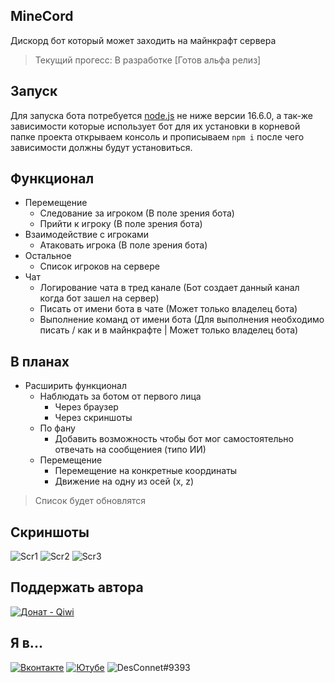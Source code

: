 ## MineCord
Дискорд бот который может заходить на майнкрафт сервера
> Текущий прогесс: В разработке [Готов альфа релиз]

## Запуск
Для запуска бота потребуется [node.js](https://nodejs.org/en/download/) не ниже версии 16.6.0, а так-же зависимости которые использует бот для их установки в корневой папке проекта открываем консоль и прописываем `npm i` после чего зависимости должны будут установиться.

## Функционал
- Перемещение
  - Следование за игроком (В поле зрения бота)
  - Прийти к игроку (В поле зрения бота)
- Взаимодействие с игроками
  - Атаковать игрока (В поле зрения бота)
- Остальное
  - Список игроков на сервере
- Чат
  - Логирование чата в тред канале (Бот создает данный канал когда бот зашел на сервер)
  - Писать от имени бота в чате (Может только владелец бота)
  - Выполнение команд от имени бота (Для выполнения необходимо писать / как и в майнкрафте | Может только владелец бота)
 
## В планах
- Расширить функционал
  - Наблюдать за ботом от первого лица
    - Через браузер
	- Через скриншоты
  - По фану
    - Добавить возможность чтобы бот мог самостоятельно отвечать на сообщениея (типо ИИ)
  - Перемещение
    - Перемещение на конкретные координаты
	- Движение на одну из осей (x, z)

> Список будет обновлятся

## Скриншоты
![Scr1](https://user-images.githubusercontent.com/31757032/204555064-a9a9661a-02ab-41e9-9d33-3851f681c802.png)
![Scr2](https://user-images.githubusercontent.com/31757032/204555093-942afb30-e421-4bc1-8585-7eef71d492ec.png)
![Scr3](https://user-images.githubusercontent.com/31757032/204555116-1af091d7-7df5-408b-98ed-b8c570068726.png)

## Поддержать автора
[![Донат - Qiwi](https://img.shields.io/badge/Донат-Qiwi-orange?logo=qiwi)](https://qiwi.com/n/theDesConnet)

## Я в...
[![Вконтакте](https://img.shields.io/badge/Вконтакте-blue?logo=vk)](https://vk.com/endnet)
[![Ютубе](https://img.shields.io/badge/Ютубе-FF0000?logo=youtube)](https://youtube.com/c/DesConnet)
![DesConnet#9393](https://img.shields.io/badge/DesConnet%239393-7289DA?logo=discord&logoColor=white)

